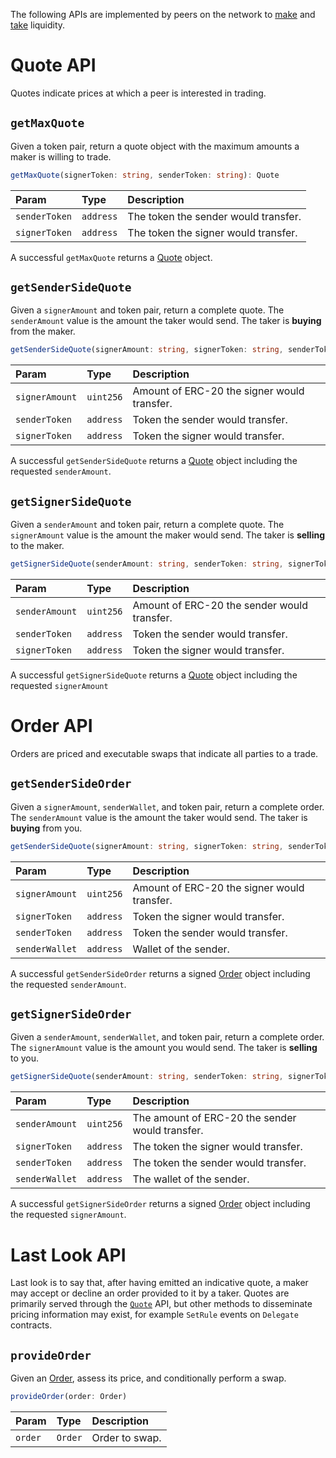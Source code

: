 The following APIs are implemented by peers on the network to [make](../make-liquidity/run-a-server.md) and [take](../take-liquidity/run-an-aggregator.md) liquidity.

# Quote API

Quotes indicate prices at which a peer is interested in trading.

## `getMaxQuote`

Given a token pair, return a quote object with the maximum amounts a maker is willing to trade.

```TypeScript
getMaxQuote(signerToken: string, senderToken: string): Quote
```

| Param         | Type      | Description                          |
| :------------ | :-------- | :----------------------------------- |
| `senderToken` | `address` | The token the sender would transfer. |
| `signerToken` | `address` | The token the signer would transfer. |

A successful `getMaxQuote` returns a [Quote](./types-and-formats.md#quotes) object.

## `getSenderSideQuote`

Given a `signerAmount` and token pair, return a complete quote. The `senderAmount` value is the amount the taker would send. The taker is **buying** from the maker.

```TypeScript
getSenderSideQuote(signerAmount: string, signerToken: string, senderToken: string): Quote
```

| Param          | Type      | Description                                 |
| :------------- | :-------- | :------------------------------------------ |
| `signerAmount` | `uint256` | Amount of ERC-20 the signer would transfer. |
| `senderToken`  | `address` | Token the sender would transfer.            |
| `signerToken`  | `address` | Token the signer would transfer.            |

A successful `getSenderSideQuote` returns a [Quote](./types-and-formats.md#quotes) object including the requested `senderAmount`.

## `getSignerSideQuote`

Given a `senderAmount` and token pair, return a complete quote. The `signerAmount` value is the amount the maker would send. The taker is **selling** to the maker.

```TypeScript
getSignerSideQuote(senderAmount: string, senderToken: string, signerToken: string): Quote
```

| Param          | Type      | Description                                 |
| :------------- | :-------- | :------------------------------------------ |
| `senderAmount` | `uint256` | Amount of ERC-20 the sender would transfer. |
| `senderToken`  | `address` | Token the sender would transfer.            |
| `signerToken`  | `address` | Token the signer would transfer.            |

A successful `getSignerSideQuote` returns a [Quote](./types-and-formats.md#quotes) object including the requested `signerAmount`

# Order API

Orders are priced and executable swaps that indicate all parties to a trade.

## `getSenderSideOrder`

Given a `signerAmount`, `senderWallet`, and token pair, return a complete order. The `senderAmount` value is the amount the taker would send. The taker is **buying** from you.

```TypeScript
getSenderSideQuote(signerAmount: string, signerToken: string, senderToken: string): Quote
```

| Param          | Type      | Description                                 |
| :------------- | :-------- | :------------------------------------------ |
| `signerAmount` | `uint256` | Amount of ERC-20 the signer would transfer. |
| `signerToken`  | `address` | Token the signer would transfer.            |
| `senderToken`  | `address` | Token the sender would transfer.            |
| `senderWallet` | `address` | Wallet of the sender.                       |

A successful `getSenderSideOrder` returns a signed [Order](./types-and-formats.md#orders) object including the requested `senderAmount`.

## `getSignerSideOrder`

Given a `senderAmount`, `senderWallet`, and token pair, return a complete order. The `signerAmount` value is the amount you would send. The taker is **selling** to you.

```TypeScript
getSignerSideQuote(senderAmount: string, senderToken: string, signerToken: string): Quote
```

| Param          | Type      | Description                                     |
| :------------- | :-------- | :---------------------------------------------- |
| `senderAmount` | `uint256` | The amount of ERC-20 the sender would transfer. |
| `signerToken`  | `address` | The token the signer would transfer.            |
| `senderToken`  | `address` | The token the sender would transfer.            |
| `senderWallet` | `address` | The wallet of the sender.                       |

A successful `getSignerSideOrder` returns a signed [Order](./types-and-formats.md#orders) object including the requested `signerAmount`.

# Last Look API

Last look is to say that, after having emitted an indicative quote, a maker may accept or decline an order provided to it by a taker. Quotes are primarily served through the [`Quote`](#quote-api) API, but other methods to disseminate pricing information may exist, for example `SetRule` events on `Delegate` contracts.

## `provideOrder`

Given an [Order](./types-and-formats.md#orders), assess its price, and conditionally perform a swap.

```TypeScript
provideOrder(order: Order)
```

| Param   | Type    | Description    |
| :------ | :------ | :------------- |
| `order` | `Order` | Order to swap. |
